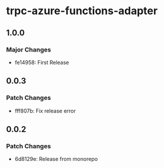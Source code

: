 # trpc-azure-functions-adapter

## 1.0.0

### Major Changes

- fe14958: First Release

## 0.0.3

### Patch Changes

- fff807b: Fix release error

## 0.0.2

### Patch Changes

- 6d8129e: Release from monorepo
